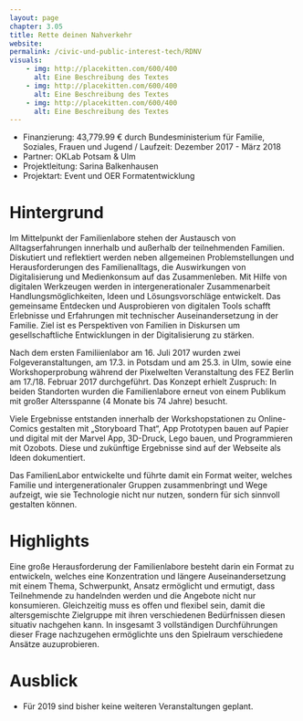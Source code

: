 ```yaml
---
layout: page
chapter: 3.05
title: Rette deinen Nahverkehr
website:
permalink: /civic-und-public-interest-tech/RDNV
visuals:
    - img: http://placekitten.com/600/400
      alt: Eine Beschreibung des Textes
    - img: http://placekitten.com/600/400
      alt: Eine Beschreibung des Textes
    - img: http://placekitten.com/600/400
      alt: Eine Beschreibung des Textes
---
```



* Finanzierung: 43,779.99 € durch Bundesministerium für Familie, Soziales, Frauen und Jugend / Laufzeit: Dezember 2017 - März 2018
* Partner: OKLab Potsam & Ulm
* Projektleitung: Sarina Balkenhausen
* Projektart: Event und OER Formatentwicklung



# Hintergrund

Im Mittelpunkt der Familienlabore stehen der Austausch von Alltagserfahrungen innerhalb und außerhalb der teilnehmenden Familien. Diskutiert und reflektiert werden neben allgemeinen Problemstellungen und Herausforderungen des Familienalltags, die Auswirkungen von Digitalisierung und Medienkonsum auf das Zusammenleben.  Mit Hilfe von digitalen Werkzeugen werden in intergenerationaler Zusammenarbeit Handlungsmöglichkeiten, Ideen und Lösungsvorschläge entwickelt. Das gemeinsame Entdecken und Ausprobieren von digitalen Tools schafft Erlebnisse und Erfahrungen mit technischer Auseinandersetzung in der Familie. Ziel ist es Perspektiven von Familien in Diskursen um gesellschaftliche Entwicklungen in der Digitalisierung zu stärken.

Nach dem ersten Familiienlabor am 16. Juli 2017 wurden zwei Folgeveranstaltungen, am 17.3. in Potsdam und am 25.3. in Ulm, sowie eine Workshoperprobung während der Pixelwelten Veranstaltung des FEZ Berlin am 17./18. Februar 2017 durchgeführt.
Das Konzept erhielt Zuspruch: In beiden Standorten wurden die Familienlabore erneut von einem Publikum mit großer Altersspanne (4 Monate bis 74 Jahre) besucht.

Viele Ergebnisse entstanden innerhalb der Workshopstationen zu Online-Comics gestalten mit „Storyboard That“, App Prototypen bauen auf Papier und digital mit der Marvel App, 3D-Druck, Lego bauen, und Programmieren mit Ozobots. Diese und zukünftige Ergebnisse sind auf der Webseite als Ideen dokumentiert.

Das FamilienLabor entwickelte und führte damit ein Format weiter, welches Familie und intergenerationaler Gruppen zusammenbringt und Wege aufzeigt, wie sie Technologie nicht nur nutzen, sondern für sich sinnvoll gestalten können.


# Highlights

Eine große Herausforderung der Familienlabore besteht darin ein Format zu entwickeln, welches eine Konzentration und längere Auseinandersetzung mit einem Thema, Schwerpunkt, Ansatz ermöglicht und ermutigt, dass Teilnehmende zu handelnden werden und die Angebote nicht nur konsumieren. Gleichzeitig muss es offen und flexibel sein, damit die altersgemischte Zielgruppe mit ihren verschiedenen Bedürfnissen diesen situativ nachgehen kann. In insgesamt 3 vollständigen Durchführungen dieser Frage nachzugehen ermöglichte uns den Spielraum verschiedene Ansätze auzuprobieren.


# Ausblick

* Für 2019 sind bisher keine weiteren Veranstaltungen geplant. 

